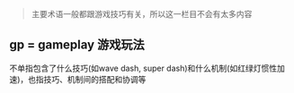 > 主要术语一般都跟游戏技巧有关，所以这一栏目不会有太多内容

## gp = gameplay 游戏玩法

不单指包含了什么技巧(如wave dash, super dash)和什么机制(如红绿灯惯性加速)，也指技巧、机制间的搭配和协调等

